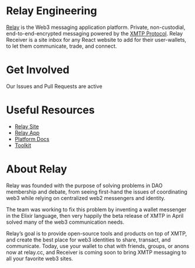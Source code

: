 # Relay Engineering

[Relay](https://try.relay.cc) is the Web3 messaging application platform. Private, non-custodial, end-to-end-encrypted messaging powered by the [XMTP Protocol](https://xmtp.com). Relay Receiver is a site inbox for any React website to add for their user-wallets, to let them communicate, trade, and connect. 

# Get Involved

Our Issues and Pull Requests are active

# Useful Resources

* [Relay Site](https://try.relay.cc)
* [Relay App](https://relay.cc)
* [Platform Docs](https://docs.relay.cc)
* [Toolkit](https://github.com/relaycc/toolkit)

# About Relay

Relay was founded with the purpose of solving problems in DAO membership and debate, from seeing first-hand the issues of coordinating web3 while relying on centralized web2 messengers and identity.

The team was working to fix this problem by inventing a wallet messenger in the Elixir language, then very happily the beta release of XMTP in April solved many of the web3 communication needs.

Relay’s goal is to provide open-source tools and products on top of XMTP, and create the best place for web3 identities to share, transact, and communicate. Today, use your wallet to chat with friends, groups, or anons now at relay.cc, and Receiver is coming soon to bring XMTP messaging to all your favorite web3 sites.
